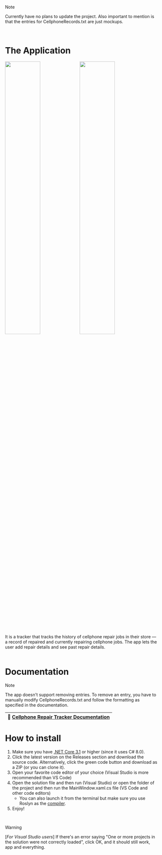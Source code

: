 > [!NOTE]  
> Currently have no plans to update the project. Also important to mention is that the entries for CellphoneRecords.txt are just mockups.

<br>

# The Application
<img src="https://github.com/user-attachments/assets/beb8930e-2528-48f1-bde2-fe9d4acf5af4" width=48%/>
<img src="https://github.com/user-attachments/assets/c02254d2-ab1d-434d-a150-127d27a24890" width=48%/>

It is a tracker that tracks the history of cellphone repair jobs in their store — a record of repaired and currently repairing cellphone jobs. The app lets the user add repair details and see past repair details.
<br><br>

# Documentation
> [!NOTE]  
> The app doesn't support removing entries. To remove an entry, you have to manually modify CellphoneRecords.txt and follow the formatting as specified in the documentation.

| 📖  [Cellphone Repair Tracker Documentation](https://github.com/elgikore/cellphone-repair-tracker/blob/main/Corey_CellphoneRepairTrackerDocumentation.pdf)   |
|-----------------------------------------|

# How to install
1. Make sure you have [.NET Core 3.1](https://dotnet.microsoft.com/en-us/download/dotnet/3.1) or higher (since it uses C# 8.0).
2. Click the latest version on the Releases section and download the source code. Alternatively, click the green code button and download as a ZIP (or you can clone it).
3. Open your favorite code editor of your choice (Visual Studio is more recommended than VS Code)
4. Open the solution file and then run (Visual Studio) or open the folder of the project and then run the MainWindow.xaml.cs file (VS Code and other code editors)
   * You can also launch it from the terminal but make sure you use Roslyn as the [compiler](https://stackoverflow.com/questions/31875825/how-to-run-roslyn-instead-csc-exe-from-command-line).
6. Enjoy!

<br>

> [!WARNING]
> [_For Visual Studio users_] If there's an error saying "One or more projects in the solution were not correctly loaded", click OK, and it should still work, app and everything. 
